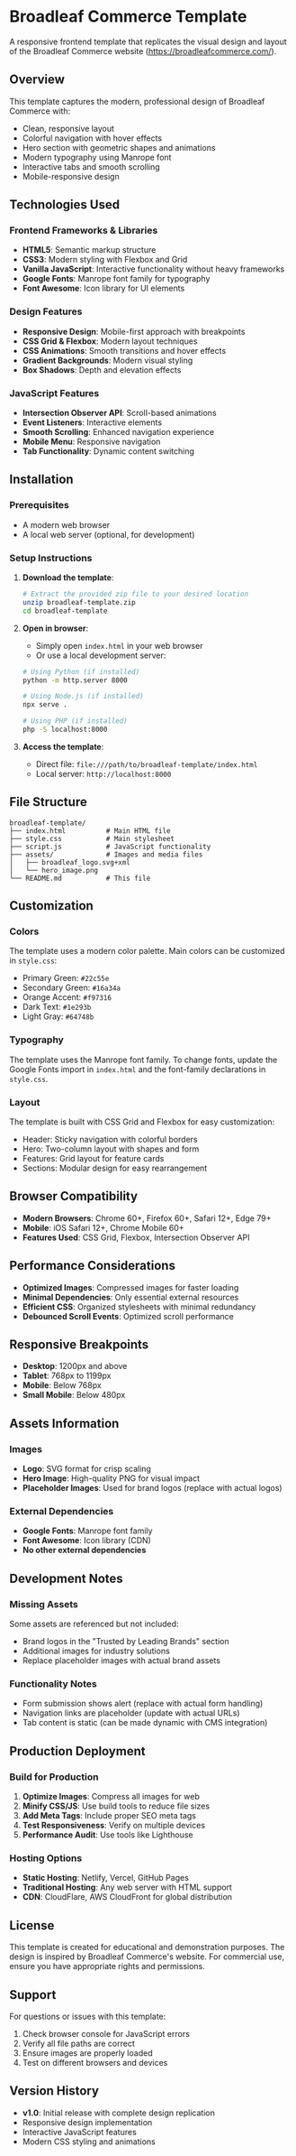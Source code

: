 # Broadleaf Commerce Template

A responsive frontend template that replicates the visual design and layout of the Broadleaf Commerce website (https://broadleafcommerce.com/).

## Overview

This template captures the modern, professional design of Broadleaf Commerce with:
- Clean, responsive layout
- Colorful navigation with hover effects
- Hero section with geometric shapes and animations
- Modern typography using Manrope font
- Interactive tabs and smooth scrolling
- Mobile-responsive design

## Technologies Used

### Frontend Frameworks & Libraries
- **HTML5**: Semantic markup structure
- **CSS3**: Modern styling with Flexbox and Grid
- **Vanilla JavaScript**: Interactive functionality without heavy frameworks
- **Google Fonts**: Manrope font family for typography
- **Font Awesome**: Icon library for UI elements

### Design Features
- **Responsive Design**: Mobile-first approach with breakpoints
- **CSS Grid & Flexbox**: Modern layout techniques
- **CSS Animations**: Smooth transitions and hover effects
- **Gradient Backgrounds**: Modern visual styling
- **Box Shadows**: Depth and elevation effects

### JavaScript Features
- **Intersection Observer API**: Scroll-based animations
- **Event Listeners**: Interactive elements
- **Smooth Scrolling**: Enhanced navigation experience
- **Mobile Menu**: Responsive navigation
- **Tab Functionality**: Dynamic content switching

## Installation

### Prerequisites
- A modern web browser
- A local web server (optional, for development)

### Setup Instructions

1. **Download the template**:
   ```bash
   # Extract the provided zip file to your desired location
   unzip broadleaf-template.zip
   cd broadleaf-template
   ```

2. **Open in browser**:
   - Simply open `index.html` in your web browser
   - Or use a local development server:

   ```bash
   # Using Python (if installed)
   python -m http.server 8000
   
   # Using Node.js (if installed)
   npx serve .
   
   # Using PHP (if installed)
   php -S localhost:8000
   ```

3. **Access the template**:
   - Direct file: `file:///path/to/broadleaf-template/index.html`
   - Local server: `http://localhost:8000`

## File Structure

```
broadleaf-template/
├── index.html          # Main HTML file
├── style.css           # Main stylesheet
├── script.js           # JavaScript functionality
├── assets/             # Images and media files
│   ├── broadleaf_logo.svg+xml
│   └── hero_image.png
└── README.md           # This file
```

## Customization

### Colors
The template uses a modern color palette. Main colors can be customized in `style.css`:
- Primary Green: `#22c55e`
- Secondary Green: `#16a34a`
- Orange Accent: `#f97316`
- Dark Text: `#1e293b`
- Light Gray: `#64748b`

### Typography
The template uses the Manrope font family. To change fonts, update the Google Fonts import in `index.html` and the font-family declarations in `style.css`.

### Layout
The template is built with CSS Grid and Flexbox for easy customization:
- Header: Sticky navigation with colorful borders
- Hero: Two-column layout with shapes and form
- Features: Grid layout for feature cards
- Sections: Modular design for easy rearrangement

## Browser Compatibility

- **Modern Browsers**: Chrome 60+, Firefox 60+, Safari 12+, Edge 79+
- **Mobile**: iOS Safari 12+, Chrome Mobile 60+
- **Features Used**: CSS Grid, Flexbox, Intersection Observer API

## Performance Considerations

- **Optimized Images**: Compressed images for faster loading
- **Minimal Dependencies**: Only essential external resources
- **Efficient CSS**: Organized stylesheets with minimal redundancy
- **Debounced Scroll Events**: Optimized scroll performance

## Responsive Breakpoints

- **Desktop**: 1200px and above
- **Tablet**: 768px to 1199px
- **Mobile**: Below 768px
- **Small Mobile**: Below 480px

## Assets Information

### Images
- **Logo**: SVG format for crisp scaling
- **Hero Image**: High-quality PNG for visual impact
- **Placeholder Images**: Used for brand logos (replace with actual logos)

### External Dependencies
- **Google Fonts**: Manrope font family
- **Font Awesome**: Icon library (CDN)
- **No other external dependencies**

## Development Notes

### Missing Assets
Some assets are referenced but not included:
- Brand logos in the "Trusted by Leading Brands" section
- Additional images for industry solutions
- Replace placeholder images with actual brand assets

### Functionality Notes
- Form submission shows alert (replace with actual form handling)
- Navigation links are placeholder (update with actual URLs)
- Tab content is static (can be made dynamic with CMS integration)

## Production Deployment

### Build for Production
1. **Optimize Images**: Compress all images for web
2. **Minify CSS/JS**: Use build tools to reduce file sizes
3. **Add Meta Tags**: Include proper SEO meta tags
4. **Test Responsiveness**: Verify on multiple devices
5. **Performance Audit**: Use tools like Lighthouse

### Hosting Options
- **Static Hosting**: Netlify, Vercel, GitHub Pages
- **Traditional Hosting**: Any web server with HTML support
- **CDN**: CloudFlare, AWS CloudFront for global distribution

## License

This template is created for educational and demonstration purposes. The design is inspired by Broadleaf Commerce's website. For commercial use, ensure you have appropriate rights and permissions.

## Support

For questions or issues with this template:
1. Check browser console for JavaScript errors
2. Verify all file paths are correct
3. Ensure images are properly loaded
4. Test on different browsers and devices

## Version History

- **v1.0**: Initial release with complete design replication
- Responsive design implementation
- Interactive JavaScript features
- Modern CSS styling and animations

